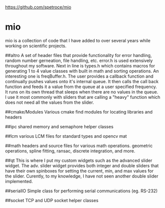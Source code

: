 https://github.com/spetroce/mio

# mio

mio is a collection of code that I have added to over several years while working on scientific projects.

##altro
  A set of header files that provide functionality for error handling, random number gerneation, file handling, etc.
  error.h is used extensively throughout my software. Next in line is types.h which contains macros for generating 1 to 4 value classes with built in math and sorting operations.
  An interesting one is freqBuffer.h. The user provides a callback function and continually pushes values onto it's internal queue. It then calls the call back function and feeds it a value from the queue at a user specified frequency. It runs on its own thread that sleeps when there are no values in the queue. I use it most commonly with sliders that are calling a "heavy" function which does not need all the values from the slider.
  
##cmake/Modules
  Various cmake find modules for locating libraries and headers
  
##ipc
  shared memory and semaphore helper classes
  
##lcm
  various LCM files for standard types and opencv mat
  
##math
  headers and source files for various math operations. geometric operations, spline fitting, ransac, discrete integration, and more.
  
##qt
  This is where I put my custom widgets such as the advanced slider widget. The adv. slider widget provides both integer and double sliders that have their own spinboxes for setting the current, min, and max values for the slider. Curently, to my knowledge, I have not seen another double slider implemented.
  
##serialIO
  Simple class for performing serial communications (eg. RS-232)
  
##socket
  TCP and UDP socket helper classes
